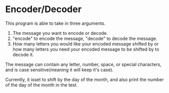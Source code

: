 # Encoder/Decoder

This program is able to take in three arguments.
1. The message you want to encode or decode.
2. "encode" to encode the message, "decode" to decode the message.
3. How many letters you would like your encoded message shifted by or how many letters you need your encoded message to be shifted by to decode it.

The message can contain any letter, number, space, or special characters, and is case sensitive(meaning it will keep it's case).

Currently, it isset to shift by the day of the month, and also print the number of the day of the month in the test.